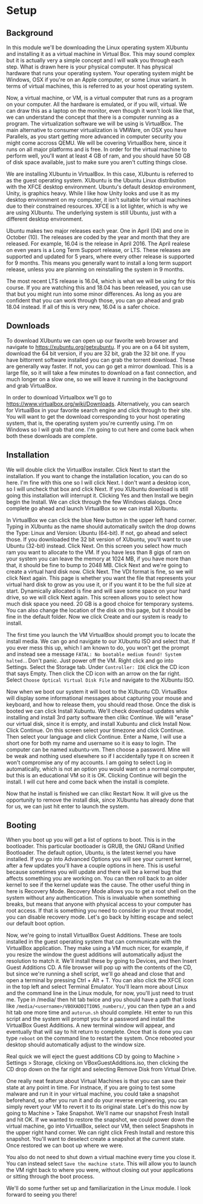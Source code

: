 # Setup

## Background

In this module we'll be downloading the Linux operating system XUbuntu and installing it as a virtual machine in Virtual Box. This may sound complex but it is actually very a simple concept and I will walk you through each step. What is drawn here is your physical computer. It has physical hardware that runs your operating system. Your operating system might be Windows, OSX if you're on an Apple computer, or some Linux variant. In terms of virtual machines, this is referred to as your host operating system. 

Now, a virtual machine, or VM, is a virtual computer that runs as a program on your computer. All the hardware is emulated, or if you will, virtual. We can draw this as a laptop on the monitor, even though it won't look like that, we can understand the concept that there is a computer running as a program. The virtualization software we will be using is VirtualBox. The main alternative to consumer virtualization is VMWare, on OSX you have Parallels, as you start getting more advanced in computer security you might come accross QEMU. We will be covering VirtualBox here, since it runs on all major platforms and is free. In order for the virtual machine to perform well, you'll want at least 4 GB of ram, and you should have 50 GB of disk space available, just to make sure you aren't cutting things close. 

We are installing XUbuntu in VirtualBox. In this case, XUbuntu is referred to as the guest operating system. XUbuntu is the Ubuntu Linux distribution with the XFCE desktop environment. Ubuntu's default desktop environment, Unity, is graphics heavy. While I like how Unity looks and use it as my desktop environment on my computer, it isn't suitable for virtual machines due to their constrained resources. XFCE is a lot lighter, which is why we are using XUbuntu. The underlying system is still Ubuntu, just with a different desktop environment. 

Ubuntu makes two major releases each year. One in April (04) and one in October (10). The releases are coded by the year and month that they are released. For example, 16.04 is the release in April 2016. The April realese on even years is a Long Term Support release, or LTS. These releases are supported and updated for 5 years, where every other release is supported for 9 months. This means you generally want to install a long term support release, unless you are planning on reinstalling the system in 9 months.

The most recent LTS release is 16.04, which is what we will be using for this course. If you are watching this and 18.04 has been released, you can use that but you might run into some minor differences. As long as you are confident that you can work through those, you can go ahead and grab 18.04 instead. If all of this is very new, 16.04 is a safer choice. 

## Downloads

To download XUbuntu we can open up our favorite web browser and navigate to https://xubuntu.org/getxubuntu. If you are on a 64 bit system, download the 64 bit version, if you are 32 bit, grab the 32 bit one. If you have bittorrent software installed you can grab the torrent download. These are generally way faster. If not, you can go get a mirror download. This is a large file, so it will take a few minutes to download on a fast connection, and much longer on a slow one, so we will leave it running in the background and grab VirtualBox. 

In order to download Virtualbox we'll go to https://www.virtualbox.org/wiki/Downloads. Alternatively, you can search for VirtualBox in your favorite search engine and click through to their site. You will want to get the download corresponding to your host operating system, that is, the operating system you're currently using. I'm on Windows so I will grab that one. I'm going to cut here and come back when both these downloads are complete.

## Installation

We will double click the VirtualBox installer. Click Next to start the installation. If you want to change the installation location, you can do so here. I'm fine with this one so I will click Next. I don't want a desktop icon, so I will uncheck that box and click Next. If you XUbuntu download is still going this installation will interrupt it. Clicking Yes and then Install we begin begin the Install. We can click through the few Windows dialogs. Once complete go ahead and launch VirtualBox so we can install XUbuntu.

In VirtualBox we can click the blue New button in the upper left hand corner. Typing in XUbuntu as the name should automatically switch the drop downs the Type: Linux and Version: Ubuntu (64-bit). If not, go ahead and select those. If you downloaded the 32 bit version of XUbuntu, you'll want to use Ubuntu (32-bit) instead. Click Next. On this screen you select how much ram you want to allocate to the VM. If you have less than 8 gigs of ram on your system you can leave the memory at 1024 MB, if you have more than that, it should be fine to bump to 2048 MB. Click Next and we're going to create a virtual hard disk now. Click Next. The VDI format is fine, so we will click Next again. This page is whether you want the file that represents your virtual hard disk to grow as you use it, or if you want it to be the full size at start. Dynamically allocated is fine and will save some space on your hard drive, so we will click Next again. This screen allows you to select how much disk space you need. 20 GB is a good choice for temporary systems. You can also change the location of the disk on this page, but it should be fine in the default folder. Now we click Create and our system is ready to install. 

The first time you launch the VM VirtualBox should prompt you to locate the install media. We can go and navigate to our XUbuntu ISO and select that. If you ever mess this up, which I am known to do, you won't get the prompt and instead see a message `FATAL: No bootable medium found! System halted.`. Don't panic. Just power off the VM. Right click and go into Settings. Select the Storage tab. Under `Controller: IDE` click the CD icon that says Empty. Then click the CD icon with an arrow on the far right. Select `Choose Optical Virtual Disk File` and navigate to the XUbuntu ISO.

Now when we boot our system it will boot to the XUbuntu CD. VirtualBox will display some informational messages about capturing your mouse and keyboard, and how to release them, you should read those. Once the disk is booted we can click Install Xubuntu. We'll check download updates while installing and install 3rd party software then clikc Continue. We will "erase" our virtual disk, since it is empty, and install Xubuntu and click Install Now. Click Continue. On this screen select your timezone and click Continue. Then select your language and click Continue. Enter a Name, I will use a short one for both my name and username so it is easy to login. The computer can be named xubuntu-vm. Then choose a password. Mine will be weak and nothing used elsewhere so if I accidentally type it on screen it won't compromise any of my accounts. I am going to select Log in automatically, which is not an option you would want on a normal computer, but this is an educational VM so it is OK. Clicking Continue will begin the install. I will cut here and come back when the install is complete.

Now that he install is finished we can clikc Restart Now. It will give us the opportunity to remove the install disk, since XUbuntu has already done that for us, we can just hit enter to launch the system.

## Booting

When you boot up you will get a list of options to boot. This is in the bootloader. This particular bootloader is GRUB, the GNU GRand Unified Bootloader. The default option, Ubuntu, is the latest kernel you have installed. If you go into Advanced Options you will see your current kernel, after a few updates you'll have a couple options in here. This is useful because sometimes you will update and there will be a kernel bug that affects something you are working on. You can then roll back to an older kernel to see if the kernel update was the cause. The other useful thing in here is Recovery Mode. Recovery Mode allows you to get a root shell on the system without any authentication. This is invaluable when something breaks, but means that anyone with physical access to your computer has root access. If that is something you need to consider in your threat model, you can disable recovery mode. Let's go back by hitting escape and select our default boot option.

Now, we're going to install VirtualBox Guest Additions. These are tools installed in the guest operating system that can communicate with the VirtualBox application. They make using a VM much nicer, for example, if you resize the window the guest additions will automatically adjust the resolution to match it. We'll install these by going to Devices, and then Insert Guest Additions CD. A file browser will pop up with the contents of the CD, but since we're running a shell script, we'll go ahead and close that and open a terminal by pressing Ctrl + Alt + T. You can also click the XFCE icon in the top left and select Terminal Emulator. You'll learn more about Linux and the command line in the Linux module, for now, you'll just need to trust me. Type in /media/ then hit tab twice and you should have a path that looks like `/media/<username>/VBOXADDITIONS_numbers/`, you can then type an `a` and hit tab one more time and `autorun.sh` should complete. Hit enter to run this script and the system will prompt you for a password and install the VirtualBox Guest Additions. A new terminal window will appear, and eventually that will say to hit return to complete. Once that is done you can type `reboot` on the command line to restart the system. Once rebooted your desktop should automatically adjust to the window size. 

Real quick we will eject the guest additions CD by going to Machine > Settings > Storage, clicking on VBoxGuestAdditions.iso, then clicking the CD drop down on the far right and selecting Remove Disk from Virtual Drive. 

One really neat feature about Virtual Machines is that you can save their state at any point in time. For instnace, if you are going to test some malware and run it in your virtual machine, you could take a snapshot beforehand, so after you run it and do your reverse engineering, you can simply revert your VM to revert it to its original state. Let's do this now by going to Machine > Take Snapshot. We'll name our snapshot Fresh Install and hit OK. If we wanted to restore the snapshot, we could power down the virtual machine, go into VirtualBox, select our VM, then select Snapshots in the upper right hand corner. We can right click Fresh Install and restore this snapshot. You'll want to deselect create a snapshot at the current state. Once restored we can boot up where we were.

You also do not need to shut down a virtual machine every time you close it. You can instead select `Save the machine state`. This will allow you to launch the VM right back to where you were, without closing out your applications or sitting through the boot process. 

We'll do some further set up and familiarization in the Linux module. I look forward to seeing you there!
